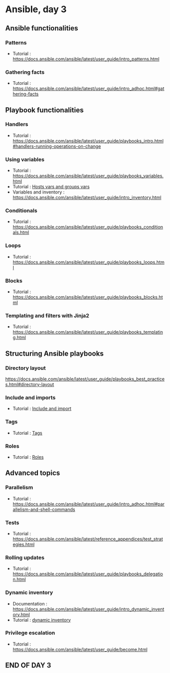 # Ansible, day 3

## Ansible functionalities

### Patterns

+ Tutorial : <https://docs.ansible.com/ansible/latest/user_guide/intro_patterns.html>

### Gathering facts

+ Tutorial : <https://docs.ansible.com/ansible/latest/user_guide/intro_adhoc.html#gathering-facts>

## Playbook functionalities

### Handlers

+ Tutorial : <https://docs.ansible.com/ansible/latest/user_guide/playbooks_intro.html#handlers-running-operations-on-change>

### Using variables

+ Tutorial : <https://docs.ansible.com/ansible/latest/user_guide/playbooks_variables.html>
+ Tutorial : [Hosts vars and groups vars](https://github.com/spurin/masteringansible/tree/master/03%20-%20Ansible%20Playbooks%2C%20Advanced%20Topics/01%20-%20Ansible%20Playbook%20Modules)
+ Variables and inventory : <https://docs.ansible.com/ansible/latest/user_guide/intro_inventory.html>

### Conditionals

+ Tutorial : <https://docs.ansible.com/ansible/latest/user_guide/playbooks_conditionals.html>

### Loops

+ Tutorial : <https://docs.ansible.com/ansible/latest/user_guide/playbooks_loops.html>

### Blocks

+ Tutorial : <https://docs.ansible.com/ansible/latest/user_guide/playbooks_blocks.html>

### Templating and filters with Jinja2

+ Tutorial : <https://docs.ansible.com/ansible/latest/user_guide/playbooks_templating.html>

## Structuring Ansible playbooks

### Directory layout

<https://docs.ansible.com/ansible/latest/user_guide/playbooks_best_practices.html#directory-layout>

### Include and imports

+ Tutorial : [Include and import](https://github.com/spurin/masteringansible/tree/master/04%20-%20Structuring%20Ansible%20Playbooks/01%20-%20Using%20Include%20and%20Import)

### Tags

+ Tutorial : [Tags](https://github.com/spurin/masteringansible/tree/master/04%20-%20Structuring%20Ansible%20Playbooks/02%20-%20Using%20Tags)

### Roles

+ Tutorial : [Roles](https://github.com/spurin/masteringansible/tree/master/04%20-%20Structuring%20Ansible%20Playbooks/03%20-%20Using%20Roles)

## Advanced topics

### Parallelism

+ Tutorial : <https://docs.ansible.com/ansible/latest/user_guide/intro_adhoc.html#parallelism-and-shell-commands>

### Tests

+ Tutorial : <https://docs.ansible.com/ansible/latest/reference_appendices/test_strategies.html>

### Rolling updates

+ Tutorial : <https://docs.ansible.com/ansible/latest/user_guide/playbooks_delegation.html>

### Dynamic inventory

+ Documentation : <https://docs.ansible.com/ansible/latest/user_guide/intro_dynamic_inventory.html>
+ Tutorial : [dynamic inventory](https://github.com/spurin/masteringansible/tree/master/03%20-%20Ansible%20Playbooks%2C%20Advanced%20Topics/02%20-%20Dynamic%20Inventories)

### Privilege escalation

+ Tutorial : <https://docs.ansible.com/ansible/latest/user_guide/become.html>

## END OF DAY 3
